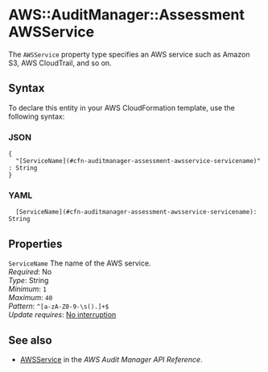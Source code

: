 # AWS::AuditManager::Assessment AWSService<a name="aws-properties-auditmanager-assessment-awsservice"></a>

The `AWSService` property type specifies an AWS service such as Amazon S3, AWS CloudTrail, and so on\.

## Syntax<a name="aws-properties-auditmanager-assessment-awsservice-syntax"></a>

To declare this entity in your AWS CloudFormation template, use the following syntax:

### JSON<a name="aws-properties-auditmanager-assessment-awsservice-syntax.json"></a>

```
{
  "[ServiceName](#cfn-auditmanager-assessment-awsservice-servicename)" : String
}
```

### YAML<a name="aws-properties-auditmanager-assessment-awsservice-syntax.yaml"></a>

```
  [ServiceName](#cfn-auditmanager-assessment-awsservice-servicename): String
```

## Properties<a name="aws-properties-auditmanager-assessment-awsservice-properties"></a>

`ServiceName`  <a name="cfn-auditmanager-assessment-awsservice-servicename"></a>
 The name of the AWS service\.   
*Required*: No  
*Type*: String  
*Minimum*: `1`  
*Maximum*: `40`  
*Pattern*: `^[a-zA-Z0-9-\s().]+$`  
*Update requires*: [No interruption](https://docs.aws.amazon.com/AWSCloudFormation/latest/UserGuide/using-cfn-updating-stacks-update-behaviors.html#update-no-interrupt)

## See also<a name="aws-properties-auditmanager-assessment-awsservice--seealso"></a>
+ [AWSService](https://docs.aws.amazon.com/audit-manager/latest/APIReference/API_AWSService.html) in the *AWS Audit Manager API Reference*\.

